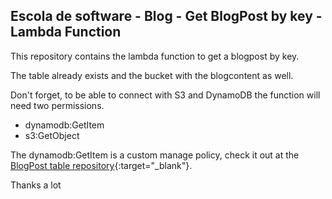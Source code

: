 ## Escola de software - Blog - Get BlogPost by key - Lambda Function

This repository contains the lambda function to get a blogpost by key.

The table already exists and the bucket with the blogcontent as well.

Don't forget, to be able to connect with S3 and DynamoDB the function will need two permissions.

- dynamodb:GetItem
- s3:GetObject

The dynamodb:GetItem is a custom manage policy, check it out at the [BlogPost table repository](https://github.com/PePires58/EscolaDeSoftware_Blog_BlogPost_Table){:target="\_blank"}.

Thanks a lot
